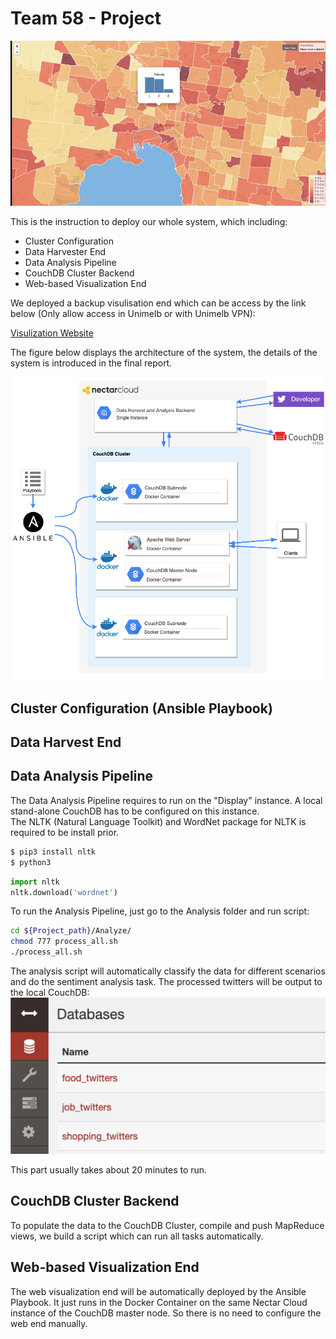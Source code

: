 # Team 58 - Project  

![Website](./Pictures/Website.png)


This is the instruction to deploy our whole system, which including:  

- Cluster Configuration  
- Data Harvester End  
- Data Analysis Pipeline  
- CouchDB Cluster Backend  
- Web-based Visualization End  
  
We deployed a backup visulisation end which can be access by the link below (Only allow access in Unimelb or with Unimelb VPN): 

[Visulization Website](http://115.146.92.183/homepage.html)  


The figure below displays the architecture of the system, the details of the system is introduced in the final report. 

![System Architecture](./Pictures/Structure_final.png)  

## Cluster Configuration (Ansible Playbook)   



## Data Harvest End  


## Data Analysis Pipeline  
The Data Analysis Pipeline requires to run on the "Display" instance. A local stand-alone CouchDB has to be configured on this instance.   
The NLTK (Natural Language Toolkit) and WordNet package for NLTK is required to be install prior.  

``` bash
$ pip3 install nltk  
$ python3  
``` 
``` python
import nltk
nltk.download('wordnet')
```

To run the Analysis Pipeline, just go to the Analysis folder and run script:

``` bash  
cd ${Project_path}/Analyze/  
chmod 777 process_all.sh  
./process_all.sh  
```  
The analysis script will automatically classify the data for different scenarios and do the sentiment analysis task. The processed twitters will be output to the local CouchDB:  
![CouchDB Generated](./Pictures/CouchDB_generated.png)  

This part usually takes about 20 minutes to run.

## CouchDB Cluster Backend  
To populate the data to the CouchDB Cluster, compile and push MapReduce views, we build a script which can run all tasks automatically. 



## Web-based Visualization End  
The web visualization end will be automatically deployed by the Ansible Playbook. It just runs in the Docker Container on the same Nectar Cloud instance of the CouchDB master node. So there is no need to configure the web end manually. 



